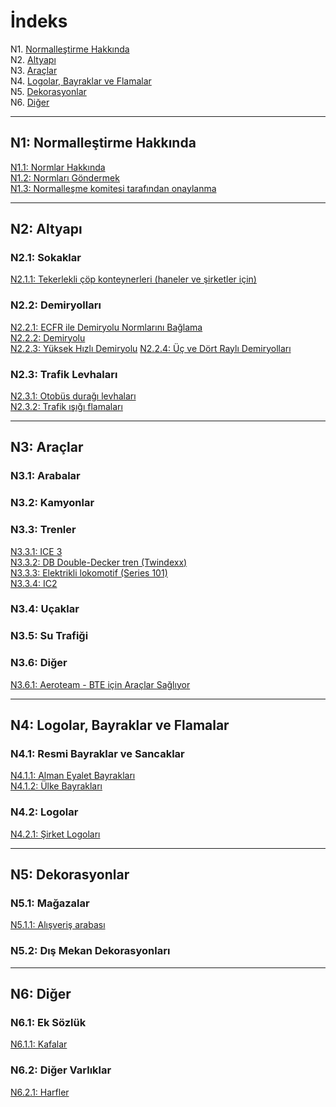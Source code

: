 # İndeks

N1. [Normalleştirme Hakkında](#n1)  
N2. [Altyapı](#n2)  
N3. [Araçlar](#n3)  
N4. [Logolar, Bayraklar ve Flamalar](#n4)  
N5. [Dekorasyonlar](#n5)  
N6. [Diğer](#n6)

***

## N1: Normalleştirme Hakkında

[N1.1: Normlar Hakkında](/TR/N1/1)  
[N1.2: Normları Göndermek](/TR/N1/2)  
[N1.3: Normalleşme komitesi tarafından onaylanma](/TR/N1/3)

***

## N2: Altyapı
### N2.1: Sokaklar
[N2.1.1: Tekerlekli çöp konteynerleri (haneler ve şirketler için)](/TR/N2/1/1)  
### N2.2: Demiryolları
[N2.2.1: ECFR ile Demiryolu Normlarını Bağlama](/TR/N2/2/1)   
[N2.2.2: Demiryolu](/TR/N2/2/2)    
[N2.2.3: Yüksek Hızlı Demiryolu](/TR/N2/2/3)
[N2.2.4: Üç ve Dört Raylı Demiryolları](/TR/N2/2/4)
### N2.3: Trafik Levhaları
[N2.3.1: Otobüs durağı levhaları](/TR/N2/3/1)  
[N2.3.2: Trafik ışığı flamaları](/TR/N2/3/2)

***

## N3: Araçlar
### N3.1: Arabalar
### N3.2: Kamyonlar
### N3.3: Trenler
[N3.3.1: ICE 3](/TR/N3/3/1)  
[N3.3.2: DB Double-Decker tren (Twindexx)](/TR/N3/3/2)  
[N3.3.3: Elektrikli lokomotif (Series 101)](/TR/N3/3/3)    
[N3.3.4: IC2 ](/TR/N3/3/4)
### N3.4: Uçaklar
### N3.5: Su Trafiği
### N3.6: Diğer
[N3.6.1: Aeroteam - BTE için Araçlar Sağlıyor](/TR/N3/6/1)

***

## N4: Logolar, Bayraklar ve Flamalar
### N4.1: Resmi Bayraklar ve Sancaklar
[N4.1.1: Alman Eyalet Bayrakları](/TR/N4/1/1)  
[N4.1.2: Ülke Bayrakları](/TR/N4/1/2)
### N4.2: Logolar
[N4.2.1: Şirket Logoları](/TR/N4/2/1)

***

## N5: Dekorasyonlar
### N5.1: Mağazalar
[N5.1.1: Alışveriş arabası](/TR/N5/1/1)
### N5.2: Dış Mekan Dekorasyonları

***

## N6: Diğer
### N6.1: Ek Sözlük
[N6.1.1: Kafalar](/TR/N6/1/1)
### N6.2: Diğer Varlıklar
[N6.2.1: Harfler](/TR/N6/2/1)